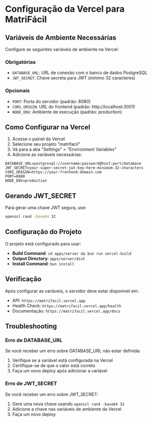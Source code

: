 # Configuração da Vercel para MatriFácil

## Variáveis de Ambiente Necessárias

Configure as seguintes variáveis de ambiente na Vercel:

### Obrigatórias

- `DATABASE_URL`: URL de conexão com o banco de dados PostgreSQL
- `JWT_SECRET`: Chave secreta para JWT (mínimo 32 caracteres)

### Opcionais

- `PORT`: Porta do servidor (padrão: 8080)
- `CORS_ORIGIN`: URL do frontend (padrão: http://localhost:3001)
- `NODE_ENV`: Ambiente de execução (padrão: production)

## Como Configurar na Vercel

1. Acesse o painel da Vercel
2. Selecione seu projeto "matrifacil"
3. Vá para a aba "Settings" > "Environment Variables"
4. Adicione as variáveis necessárias:

```
DATABASE_URL=postgresql://username:password@host:port/database
JWT_SECRET=your-super-secret-jwt-key-here-minimum-32-characters
CORS_ORIGIN=https://your-frontend-domain.com
PORT=8080
NODE_ENV=production
```

## Gerando JWT_SECRET

Para gerar uma chave JWT segura, use:

```bash
openssl rand -base64 32
```

## Configuração do Projeto

O projeto está configurado para usar:

- **Build Command**: `cd apps/server && bun run vercel-build`
- **Output Directory**: `apps/server/dist`
- **Install Command**: `bun install`

## Verificação

Após configurar as variáveis, o servidor deve estar disponível em:

- API: `https://matrifacil.vercel.app`
- Health Check: `https://matrifacil.vercel.app/health`
- Documentação: `https://matrifacil.vercel.app/docs`

## Troubleshooting

### Erro de DATABASE_URL

Se você receber um erro sobre DATABASE_URL não estar definida:

1. Verifique se a variável está configurada na Vercel
2. Certifique-se de que o valor está correto
3. Faça um novo deploy após adicionar a variável

### Erro de JWT_SECRET

Se você receber um erro sobre JWT_SECRET:

1. Gere uma nova chave usando `openssl rand -base64 32`
2. Adicione a chave nas variáveis de ambiente da Vercel
3. Faça um novo deploy
